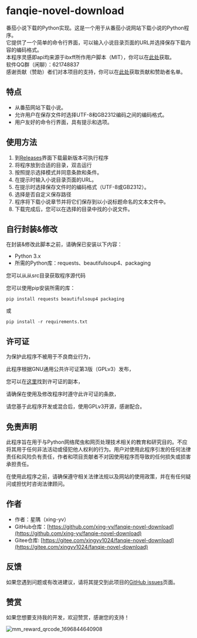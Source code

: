 # fanqie-novel-download
番茄小说下载的Python实现。这是一个用于从番茄小说网站下载小说的Python程序。  
它提供了一个简单的命令行界面，可以输入小说目录页面的URL并选择保存下载内容的编码格式。  
本程序灵感即api均来源于ibxff所作用户脚本（MIT），你可以在[此处](https://greasyfork.org/zh-CN/scripts/476688-%E7%95%AA%E8%8C%84%E5%85%A8%E6%96%87%E5%9C%A8%E7%BA%BF%E5%85%8D%E8%B4%B9%E8%AF%BB)获取。  
软件QQ群（闲聊）：621748837  
感谢贡献（赞助）者们对本项目的支持，你可以在[此处](https://github.com/xing-yv/fanqie-novel-download/blob/main/CONTRIBUTORS.md)获取贡献和赞助者名单。

## 特点

- 从番茄网站下载小说。
- 允许用户在保存文件时选择UTF-8和GB2312编码之间的编码格式。
- 用户友好的命令行界面，具有提示和选项。

## 使用方法

1. 到[Releases](https://github.com/xing-yv/fanqie-novel-download/releases)界面下载最新版本可执行程序
2. 将程序放到合适的目录，双击运行
3. 按照提示选择模式并同意条款和条件。
4. 在提示时输入小说目录页面的URL。
5. 在提示时选择保存文件时的编码格式（UTF-8或GB2312）。
6. 选择是否自定义保存路径
7. 程序将下载小说章节并将它们保存到以小说标题命名的文本文件中。
8. 下载完成后，您可以在选择的目录中找的小说文件。

## 自行封装&修改

在封装&修改此脚本之前，请确保已安装以下内容：

- Python 3.x
- 所需的Python库：requests、beautifulsoup4、packaging

您可以从从src目录获取程序源代码

您可以使用pip安装所需的库：

```
pip install requests beautifulsoup4 packaging
```

或

```
pip install -r requirements.txt
```

## 许可证

为保护此程序不被用于不良商业行为，

此程序根据GNU通用公共许可证第3版（GPLv3）发布，

您可以在[这里](https://www.gnu.org/licenses/gpl-3.0.html)找到许可证的副本，

请确保在使用及修改程序时遵守此许可证的条款，

请您基于此程序开发或混合后，使用GPLv3开源，感谢配合。

## 免责声明

此程序旨在用于与Python网络爬虫和网页处理技术相关的教育和研究目的。不应将其用于任何非法活动或侵犯他人权利的行为。用户对使用此程序引发的任何法律责任和风险负有责任，作者和项目贡献者不对因使用程序而导致的任何损失或损害承担责任。

在使用此程序之前，请确保遵守相关法律法规以及网站的使用政策，并在有任何疑问或担忧时咨询法律顾问。

## 作者

- 作者：星隅（xing-yv）
- GitHub仓库：[https://github.com/xing-yv/fanqie-novel-download](https://github.com/xing-yv/fanqie-novel-download)
- Gitee仓库:  [https://gitee.com/xingyv1024/fanqie-novel-download](https://gitee.com/xingyv1024/fanqie-novel-download)

## 反馈

如果您遇到问题或有改进建议，请将其提交到此项目的[GitHub issues](https://github.com/xing-yv/fanqie-novel-download/issues)页面。

## 赞赏

如果您想要支持我的开发，欢迎赞赏，感谢您的支持！

![mm_reward_qrcode_1696844640908](https://xyy-1314663891.cos.ap-nanjing.myqcloud.com/202310091746639.png)
